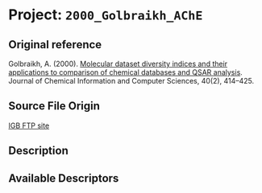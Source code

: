 Project: `2000_Golbraikh_AChE`
===


Original reference
--
Golbraikh, A. (2000). [Molecular dataset diversity indices and their applications to comparison of chemical databases and QSAR analysis](http://pubs.acs.org/doi/abs/10.1021/ci990437u). Journal of Chemical Information and Computer Sciences, 40(2), 414–425.

Source File Origin
--
[IGB FTP site](http://ftp.ics.uci.edu/pub/baldig/learning/QSAR_Sutherland/)

Description
--

Available Descriptors
--


